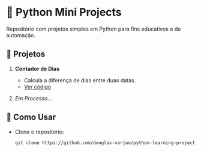 # 🐍 Python Mini Projects  

Repositório com projetos simples em Python para fins educativos e de automação.  

## 📂 Projetos  

1. **Contador de Dias**  
   - Calcula a diferença de dias entre duas datas.  
   - [Ver código](/contador-de-dias/contador.py)  

2. *Em Processo...*  

## 🚀 Como Usar  
- Clone o repositório:  
  ```bash
  git clone https://github.com/douglas-varjao/python-learning-projects.git
